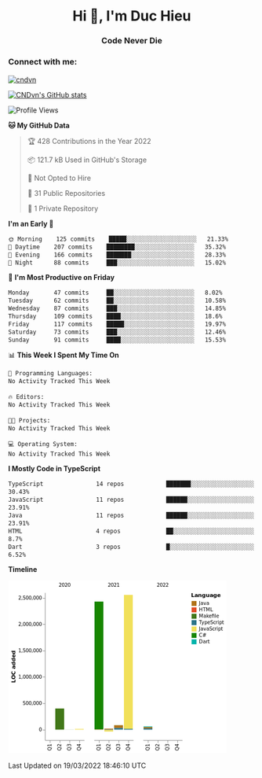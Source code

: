 <h1 align="center">Hi 👋, I'm Duc Hieu</h1>
<h3 align="center">Code Never Die</h3>

<h3 align="left">Connect with me:</h3>
<p align="left">
<a href="https://linkedin.com/in/cndvn" target="blank"><img align="center" src="https://img.shields.io/badge/LinkedIn-0077B5?style=for-the-badge&logo=linkedin&logoColor=white" alt="cndvn"/></a>
<!--
<a href="https://fb.com/cnd.duchieu" target="blank"><img align="center" src="https://img.shields.io/badge/Facebook-1877F2?style=for-the-badge&logo=facebook&logoColor=white" alt="cnd.duchieu"/></a>
 -->
</p>

[![CNDvn's GitHub stats](https://github-readme-stats.vercel.app/api?username=cndvn)](https://github.com/anuraghazra/github-readme-stats)

<!--START_SECTION:waka-->
![Profile Views](http://img.shields.io/badge/Profile%20Views-1-blue)

**🐱 My GitHub Data** 

> 🏆 428 Contributions in the Year 2022
 > 
> 📦 121.7 kB Used in GitHub's Storage 
 > 
> 🚫 Not Opted to Hire
 > 
> 📜 31 Public Repositories 
 > 
> 🔑 1 Private Repository 
 > 
**I'm an Early 🐤** 

```text
🌞 Morning    125 commits    █████░░░░░░░░░░░░░░░░░░░░   21.33% 
🌆 Daytime    207 commits    ████████░░░░░░░░░░░░░░░░░   35.32% 
🌃 Evening    166 commits    ███████░░░░░░░░░░░░░░░░░░   28.33% 
🌙 Night      88 commits     ███░░░░░░░░░░░░░░░░░░░░░░   15.02%

```
📅 **I'm Most Productive on Friday** 

```text
Monday       47 commits     ██░░░░░░░░░░░░░░░░░░░░░░░   8.02% 
Tuesday      62 commits     ██░░░░░░░░░░░░░░░░░░░░░░░   10.58% 
Wednesday    87 commits     ███░░░░░░░░░░░░░░░░░░░░░░   14.85% 
Thursday     109 commits    ████░░░░░░░░░░░░░░░░░░░░░   18.6% 
Friday       117 commits    █████░░░░░░░░░░░░░░░░░░░░   19.97% 
Saturday     73 commits     ███░░░░░░░░░░░░░░░░░░░░░░   12.46% 
Sunday       91 commits     ████░░░░░░░░░░░░░░░░░░░░░   15.53%

```


📊 **This Week I Spent My Time On** 

```text
💬 Programming Languages: 
No Activity Tracked This Week

🔥 Editors: 
No Activity Tracked This Week

🐱‍💻 Projects: 
No Activity Tracked This Week

💻 Operating System: 
No Activity Tracked This Week

```

**I Mostly Code in TypeScript** 

```text
TypeScript               14 repos            ███████░░░░░░░░░░░░░░░░░░   30.43% 
JavaScript               11 repos            ██████░░░░░░░░░░░░░░░░░░░   23.91% 
Java                     11 repos            ██████░░░░░░░░░░░░░░░░░░░   23.91% 
HTML                     4 repos             ██░░░░░░░░░░░░░░░░░░░░░░░   8.7% 
Dart                     3 repos             █░░░░░░░░░░░░░░░░░░░░░░░░   6.52%

```


**Timeline**

![Chart not found](https://raw.githubusercontent.com/CNDvn/CNDvn/main/charts/bar_graph.png) 


 Last Updated on 19/03/2022 18:46:10 UTC
<!--END_SECTION:waka-->
